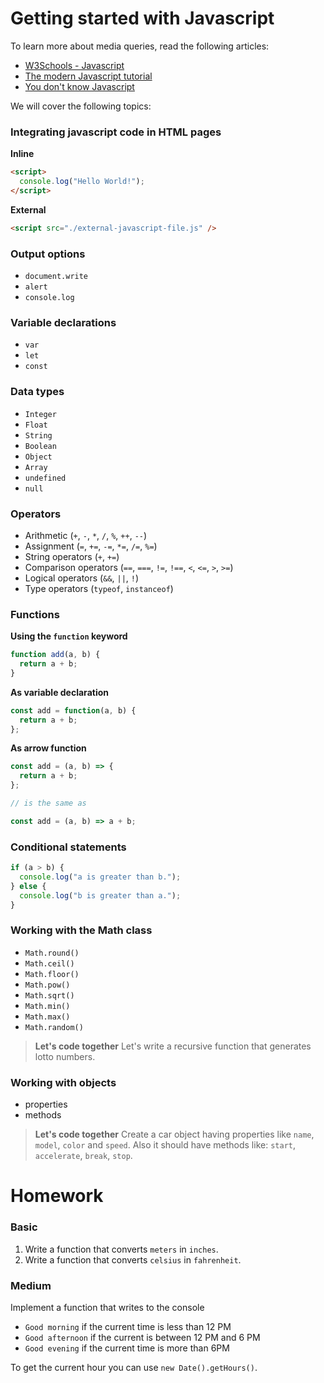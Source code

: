 # Getting started with Javascript

To learn more about media queries, read the following articles:

- [W3Schools - Javascript](https://www.w3schools.com/js/)
- [The modern Javascript tutorial](https://javascript.info/)
- [You don't know Javascript](https://github.com/getify/You-Dont-Know-JS)

We will cover the following topics:

### Integrating javascript code in HTML pages

**Inline**

```html
<script>
  console.log("Hello World!");
</script>
```

**External**

```html
<script src="./external-javascript-file.js" />
```

### Output options

- `document.write`
- `alert`
- `console.log`

### Variable declarations

- `var`
- `let`
- `const`

### Data types

- `Integer`
- `Float`
- `String`
- `Boolean`
- `Object`
- `Array`
- `undefined`
- `null`

### Operators

- Arithmetic (`+`, `-`, `*`, `/`, `%`, `++`, `--`)
- Assignment (`=`, `+=`, `-=`, `*=`, `/=`, `%=`)
- String operators (`+`, `+=`)
- Comparison operators (`==`, `===`, `!=`, `!==`, `<`, `<=`, `>`, `>=`)
- Logical operators (`&&`, `||`, `!`)
- Type operators (`typeof`, `instanceof`)

### Functions

**Using the `function` keyword**

```js
function add(a, b) {
  return a + b;
}
```

**As variable declaration**

```js
const add = function(a, b) {
  return a + b;
};
```

**As arrow function**

```js
const add = (a, b) => {
  return a + b;
};

// is the same as

const add = (a, b) => a + b;
```

### Conditional statements

```js
if (a > b) {
  console.log("a is greater than b.");
} else {
  console.log("b is greater than a.");
}
```

### Working with the Math class

- `Math.round()`
- `Math.ceil()`
- `Math.floor()`
- `Math.pow()`
- `Math.sqrt()`
- `Math.min()`
- `Math.max()`
- `Math.random()`

> **Let's code together**
> Let's write a recursive function that generates lotto numbers.

### Working with objects

- properties
- methods

> **Let's code together**
> Create a car object having properties like `name`, `model`, `color` and `speed`.
> Also it should have methods like: `start`, `accelerate`, `break`, `stop`.

# Homework

### Basic

1. Write a function that converts `meters` in `inches`.
2. Write a function that converts `celsius` in `fahrenheit`.

### Medium

Implement a function that writes to the console

- `Good morning` if the current time is less than 12 PM
- `Good afternoon` if the current is between 12 PM and 6 PM
- `Good evening` if the current time is more than 6PM

To get the current hour you can use `new Date().getHours()`.
